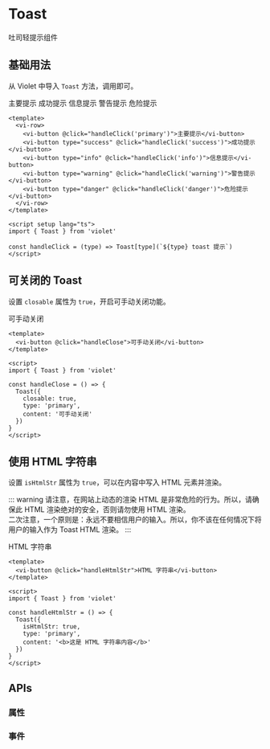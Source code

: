 # Toast

吐司轻提示组件

## 基础用法

从 Violet 中导入 `Toast` 方法，调用即可。

<script setup lang="ts">
import { Toast } from '../../packages/components/Toast'

const handleClick = (type) => Toast[type](`${type} toast 提示`)

const handleHtmlStr = () => {
  Toast({
    isHtmlStr: true,
    type: 'primary',
    content: '<b>这是 HTML 字符串内容</b>'
  })
}

const handleClose = () => {
  Toast({
    closable: true,
    type: 'primary',
    content: '可手动关闭'
  })
}
</script>

<div class="examples">
  <vi-row>
    <vi-button @click="handleClick('primary')">主要提示</vi-button>
    <vi-button type="success" @click="handleClick('success')">成功提示</vi-button>
    <vi-button type="info" @click="handleClick('info')">信息提示</vi-button>
    <vi-button type="warning" @click="handleClick('warning')">警告提示</vi-button>
    <vi-button type="danger" @click="handleClick('danger')">危险提示</vi-button>
  </vi-row>
</div>

```vue
<template>
  <vi-row>
    <vi-button @click="handleClick('primary')">主要提示</vi-button>
    <vi-button type="success" @click="handleClick('success')">成功提示</vi-button>
    <vi-button type="info" @click="handleClick('info')">信息提示</vi-button>
    <vi-button type="warning" @click="handleClick('warning')">警告提示</vi-button>
    <vi-button type="danger" @click="handleClick('danger')">危险提示</vi-button>
  </vi-row>
</template>

<script setup lang="ts">
import { Toast } from 'violet'

const handleClick = (type) => Toast[type](`${type} toast 提示`)
</script>
```

## 可关闭的 Toast

设置 `closable` 属性为 `true`，开启可手动关闭功能。

<div class="examples">
  <vi-button @click="handleClose">可手动关闭</vi-button>
</div>

```vue
<template>
  <vi-button @click="handleClose">可手动关闭</vi-button>
</template>

<script>
import { Toast } from 'violet'

const handleClose = () => {
  Toast({
    closable: true,
    type: 'primary',
    content: '可手动关闭'
  })
}
</script>
```

## 使用 HTML 字符串

设置 `isHtmlStr` 属性为 `true`，可以在内容中写入 HTML 元素并渲染。

::: warning
请注意，在网站上动态的渲染 HTML 是非常危险的行为。所以，请确保此 HTML 渲染绝对的安全，否则请勿使用 HTML 渲染。<br />
二次注意，一个原则是：永远不要相信用户的输入。所以，你不该在任何情况下将用户的输入作为 Toast HTML 渲染。
:::

<div class="examples">
  <vi-button @click="handleHtmlStr">HTML 字符串</vi-button>
</div>

```vue
<template>
  <vi-button @click="handleHtmlStr">HTML 字符串</vi-button>
</template>

<script>
import { Toast } from 'violet'

const handleHtmlStr = () => {
  Toast({
    isHtmlStr: true,
    type: 'primary',
    content: '<b>这是 HTML 字符串内容</b>'
  })
}
</script>
```

## APIs

### 属性

### 事件